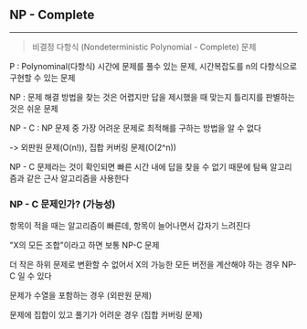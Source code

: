 ## NP - Complete
---

> 비결정 다항식 (Nondeterministic Polynomial - Complete) 문제

P : Polynominal(다항식) 시간에 문제를 풀수 있는 문제, 시간복잡도를 n의 다항식으로 구현할 수 있는 문제

NP : 문제 해결 방법을 찾는 것은 어렵지만 답을 제시했을 때 맞는지 틀리지를 판별하는 것은 쉬운 문제

NP - C : NP 문제 중 가장 어려운 문제로 최적해를 구하는 방법을 알 수 없다

-> 외판원 문제(O(n!)), 집합 커버링 문제(O(2^n))

NP - C 문제라는 것이 확인되면 빠른 시간 내에 답을 찾을 수 없기 때문에 탐욕 알고리즘과 같은 근사 알고리즘을 사용한다

### NP - C 문제인가? (가능성)

항목이 적을 때는 알고리즘이 빠른데, 항목이 늘어나면서 갑자기 느려진다

"X의 모든 조합"이라고 하면 보통 NP-C 문제

더 작은 하위 문제로 변환할 수 없어서 X의 가능한 모든 버전을 계산해야 하는 경우 NP-C 일 수 있다

문제가 수열을 포함하는 경우 (외판원 문제)

문제에 집합이 있고 풀기가 어려운 경우 (집합 커버링 문제)
